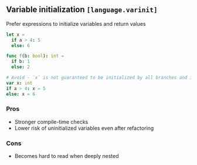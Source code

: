 ## Variable initialization `[language.varinit]`

Prefer expressions to initialize variables and return values

```nim
let x =
  if a > 4: 5
  else: 6

func f(b: bool): int =
  if b: 1
  else: 2

# Avoid - `x` is not guaranteed to be initialized by all branches and in correct order (for composite types)
var x: int
if a > 4: x = 5
else: x = 6
```

### Pros

* Stronger compile-time checks
* Lower risk of uninitialized variables even after refactoring

### Cons

* Becomes hard to read when deeply nested

